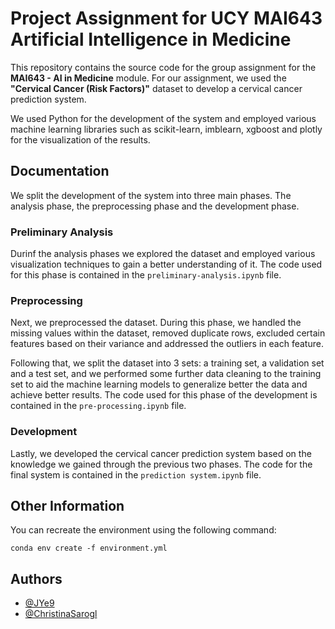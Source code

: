 # Project Assignment for UCY MAI643 Artificial Intelligence in Medicine

This repository contains the source code for the group assignment for the **MAI643 - AI in Medicine** module. For our assignment, we used the **"Cervical Cancer (Risk Factors)"** dataset to develop a cervical cancer prediction system. 

We used Python for the development of the system and employed various machine learning libraries such as scikit-learn, imblearn, xgboost and plotly for the visualization of the results.

## Documentation

We split the development of the system into three main phases. The analysis phase, the preprocessing phase and the development phase.

### Preliminary Analysis
Durinf the analysis phases we explored the dataset and employed various visualization techniques to gain a better understanding of it. The code used for this phase is contained in the `preliminary-analysis.ipynb` file.  

### Preprocessing
Next, we preprocessed the dataset. During this phase, we handled the missing values within the dataset, removed duplicate rows, excluded certain features based on their variance and addressed the outliers in each feature.

Following that, we split the dataset into 3 sets: a training set, a validation set and a test set, and we performed some further data cleaning to the training set to aid the machine learning models to generalize better the data and achieve better results. The code used for this phase of the development is contained in the `pre-processing.ipynb` file.

### Development
Lastly, we developed the cervical cancer prediction system based on the knowledge we gained through the previous two phases. The code for the final system is contained in the `prediction system.ipynb` file.

## Other Information

You can recreate the environment using the following command:

```
conda env create -f environment.yml
```

## Authors

- [@JYe9](https://github.com/JYe9)
- [@ChristinaSarogl](https://github.com/ChristinaSarogl)

